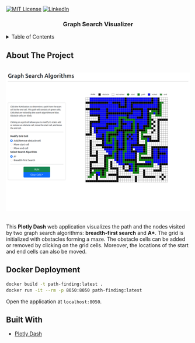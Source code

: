 [![MIT License][license-shield]][license-url]
[![LinkedIn][linkedin-shield]][linkedin-url]

<div align="center">
    <h3 align="center">Graph Search Visualizer</h3>
</div>

<details>
  <summary>Table of Contents</summary>
  <ol>
    <li><a href="#about-the-project">About The Project</a></li>
    <li><a href="#docker-deployment">Docker Deployment</a></li>
    <li><a href="#built-with">Built With</a></li>
  </ol>
</details>

## About The Project

<br/>
<div align="center">
    <img src="img/graph-search.png" width="700">
</div>
<br/>

This __Plotly Dash__ web application visualizes the path and the nodes visited by two graph search algorithms:
__breadth-first search__ and __A*__. The grid is initialized with obstacles forming a maze. The obstacle cells can be
added or removed by clicking on the grid cells. Moreover, the locations of the start and end cells can also be moved.



## Docker Deployment

```bash
docker build -t path-finding:latest .
docker run -it --rm -p 8050:8050 path-finding:latest
```

<!-- MARKDOWN LINKS & IMAGES -->
<!-- https://www.markdownguide.org/basic-syntax/#reference-style-links -->

Open the application at `localhost:8050`.

## Built With

* [Plotly Dash][dash-url]

[license-url]: LICENSE.txt

[linkedin-url]: https://www.linkedin.com/in/faerlin-pulido/

[dash-url]: https://dash.plotly.com

[license-shield]: https://img.shields.io/github/license/othneildrew/Best-README-Template.svg?style=for-the-badge

[linkedin-shield]: https://img.shields.io/badge/-LinkedIn-black.svg?style=for-the-badge&logo=linkedin&colorB=555